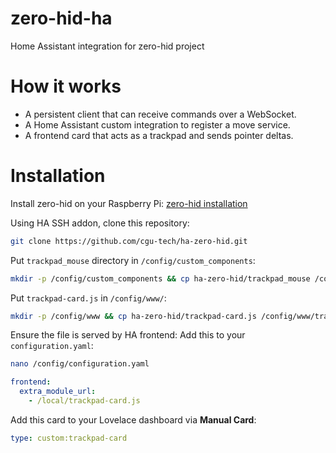 # zero-hid-ha
Home Assistant integration for zero-hid project

# How it works
- A persistent client that can receive commands over a WebSocket.
- A Home Assistant custom integration to register a move service.
- A frontend card that acts as a trackpad and sends pointer deltas.
 
# Installation
Install zero-hid on your Raspberry Pi: 
[zero-hid installation](https://github.com/cgu-tech/zero-hid)

Using HA SSH addon, clone this repository:
```bash
git clone https://github.com/cgu-tech/ha-zero-hid.git
```

Put `trackpad_mouse` directory in `/config/custom_components`:
```bash
mkdir -p /config/custom_components && cp ha-zero-hid/trackpad_mouse /config/custom_components
```

Put `trackpad-card.js` in `/config/www/`:
```bash
mkdir -p /config/www && cp ha-zero-hid/trackpad-card.js /config/www/trackpad-card.js
```

Ensure the file is served by HA frontend:
Add this to your `configuration.yaml`:
```bash
nano /config/configuration.yaml
```
```yaml
frontend:
  extra_module_url:
    - /local/trackpad-card.js
```


Add this card to your Lovelace dashboard via **Manual Card**:
```yaml
type: custom:trackpad-card
```
